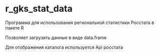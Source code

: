 # r_gks_stat_data

Программа для использования региональной статистики Росстата в пакете R

Позволяет загрузить данные в виде data.frame

Для отображения каталога используется Api росстата

